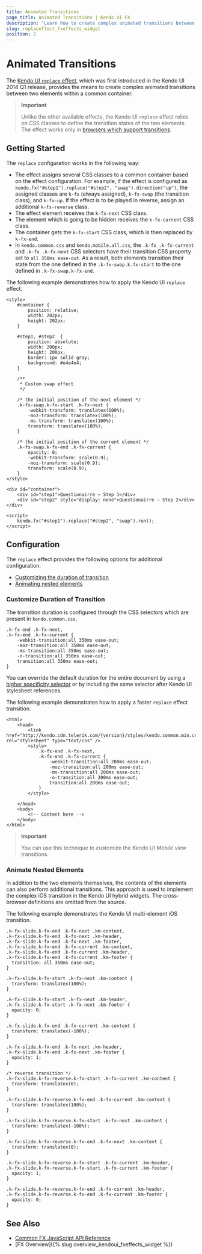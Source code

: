 ```yaml
---
title: Animated Transitions
page_title: Animated Transitions | Kendo UI FX
description: "Learn how to create complex animated transitions between two elements with a common container by using the Kendo UI `replace` effect."
slug: replaceffect_fxeffects_widget
position: 2
---
```


# Animated Transitions

The [Kendo UI `replace` effect](http://demos.telerik.com/kendo-ui/fx/replace), which was first introduced in the Kendo UI 2014 Q1 release, provides the means to create complex animated transitions between two elements within a common container.

> **Important**
>
> Unlike the other available effects, the Kendo UI `replace` effect relies on CSS classes to define the transition states of the two elements. The effect works only in [browsers which support transitions](http://caniuse.com/css-transitions).

## Getting Started

The `replace` configuration works in the following way:

* The effect assigns several CSS classes to a common container based on the effect configuration. For example, if the effect is configured as `kendo.fx("#step1").replace("#step2", "swap").direction("up")`, the assigned classes are `k-fx` (always assigned), `k-fx-swap` (the transition class), and `k-fx-up`. If the effect is to be played in reverse, assign an additional `k-fx-reverse` class.
* The effect element receives the `k-fx-next` CSS class.
* The element which is going to be hidden receives the `k-fx-current` CSS class.
* The container gets the `k-fx-start` CSS class, which is then replaced by `k-fx-end`.
* In `kendo.common.css` and `kendo.mobile.all.css`, the `.k-fx .k-fx-current` and `.k-fx .k-fx-next` CSS selectors have their transition CSS property set to `all 350ms ease-out`. As a result, both elements transition their state from the one defined in the `.k-fx-swap.k.fx-start` to the one defined in `.k-fx-swap.k-fx-end`.

The following example demonstrates how to apply the Kendo UI `replace` effect.



    <style>
        #container {
            position: relative;
            width: 202px;
            height: 202px;
        }

        #step1, #step2  {
            position: absolute;
            width: 200px;
            height: 200px;
            border: 1px solid gray;
            background: #e4e4e4;
        }

        /**
         * Custom swap effect
         */

        /* the initial position of the next element */
        .k-fx-swap.k-fx-start .k-fx-next {
            -webkit-transform: translatex(100%);
            -moz-transform: translatex(100%);
            -ms-transform: translatex(100%);
            transform: translatex(100%);
        }

        /* the initial position of the current element */
        .k-fx-swap.k-fx-end .k-fx-current {
            opacity: 0;
            -webkit-transform: scale(0.9);
            -moz-transform: scale(0.9);
            transform: scale(0.9);
        }
    </style>

    <div id="container">
        <div id="step1">Questionairre – Step 1</div>
        <div id="step2" style="display: none">Questionairre – Step 2</div>
    </div>

    <script>
        kendo.fx("#step1").replace("#step2", "swap").run();
    </script>

<!--*-->

## Configuration

The `replace` effect provides the following options for additional configuration:

* [Customizing the duration of transition](#customize-duration-of-transition)
* [Animating nested elements](#animate-nested-elements)

### Customize Duration of Transition

The transition duration is configured through the CSS selectors which are present in `kendo.common.css`.



    .k-fx-end .k-fx-next,
    .k-fx-end .k-fx-current {
        -webkit-transition:all 350ms ease-out;
        -moz-transition:all 350ms ease-out;
        -ms-transition:all 350ms ease-out;
        -o-transition:all 350ms ease-out;
        transition:all 350ms ease-out;
    }

You can override the default duration for the entire document by using a [higher specificity selector](https://developer.mozilla.org/en-US/docs/Web/CSS/Specificity) or by including the same selector after Kendo UI stylesheet references.

The following example demonstrates how to apply a faster `replace` effect transition.



    <html>
        <head>
            <link href="http://kendo.cdn.telerik.com/{version}/styles/kendo.common.min.css" rel="stylesheet" type="text/css" />
            <style>
                .k-fx-end .k-fx-next,
                .k-fx-end .k-fx-current {
                    -webkit-transition:all 200ms ease-out;
                    -moz-transition:all 200ms ease-out;
                    -ms-transition:all 200ms ease-out;
                    -o-transition:all 200ms ease-out;
                    transition:all 200ms ease-out;
                }
            </style>

        </head>
        <body>
            <!-- Content here -->
        </body>
    </html>

> **Important**
>
> You can use this technique to customize the Kendo UI Mobile view transitions.

### Animate Nested Elements

In addition to the two elements themselves, the contents of the elements can also perform additional transitions. This approach is used to implement the complex iOS transition in the Kendo UI hybrid widgets. The cross-browser definitions are omitted from the source.

The following example demonstrates the Kendo UI multi-element iOS transition.

  

    .k-fx-slide.k-fx-end .k-fx-next .km-content,
    .k-fx-slide.k-fx-end .k-fx-next .km-header,
    .k-fx-slide.k-fx-end .k-fx-next .km-footer,
    .k-fx-slide.k-fx-end .k-fx-current .km-content,
    .k-fx-slide.k-fx-end .k-fx-current .km-header,
    .k-fx-slide.k-fx-end .k-fx-current .km-footer {
      transition: all 350ms ease-out;
    }

    .k-fx-slide.k-fx-start .k-fx-next .km-content {
      transform: translatex(100%);
    }

    .k-fx-slide.k-fx-start .k-fx-next .km-header,
    .k-fx-slide.k-fx-start .k-fx-next .km-footer {
      opacity: 0;
    }

    .k-fx-slide.k-fx-end .k-fx-current .km-content {
      transform: translatex(-100%);
    }

    .k-fx-slide.k-fx-end .k-fx-next .km-header,
    .k-fx-slide.k-fx-end .k-fx-next .km-footer {
      opacity: 1;
    }

    /* reverse transition */
    .k-fx-slide.k-fx-reverse.k-fx-start .k-fx-current .km-content {
      transform: translatex(0);
    }

    .k-fx-slide.k-fx-reverse.k-fx-end .k-fx-current .km-content {
      transform: translatex(100%);
    }

    .k-fx-slide.k-fx-reverse.k-fx-start .k-fx-next .km-content {
      transform: translatex(-100%);
    }

    .k-fx-slide.k-fx-reverse.k-fx-end .k-fx-next .km-content {
      transform: translatex(0);
    }

    .k-fx-slide.k-fx-reverse.k-fx-start .k-fx-current .km-header,
    .k-fx-slide.k-fx-reverse.k-fx-start .k-fx-current .km-footer {
      opacity: 1;
    }

    .k-fx-slide.k-fx-reverse.k-fx-end .k-fx-current .km-header,
    .k-fx-slide.k-fx-reverse.k-fx-end .k-fx-current .km-footer {
      opacity: 0;
    }
<!--*-->

## See Also

* [Common FX JavaScript API Reference](/api/javascript/effects/common)
* [FX Overview]({% slug overview_kendoui_fxeffects_widget %})
